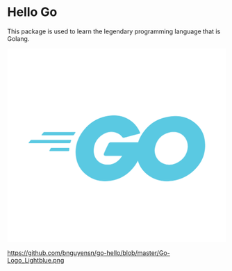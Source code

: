 # Hello Go

This package is used to learn the legendary programming language that is Golang.

![Go logo](Go-Logo_LightBlue.png "Go logo")

https://github.com/bnguyensn/go-hello/blob/master/Go-Logo_Lightblue.png